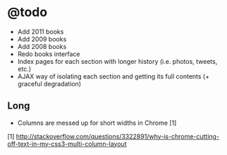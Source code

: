 @todo
=====

* Add 2011 books
* Add 2009 books
* Add 2008 books
* Redo books interface
* Index pages for each section with longer history (i.e. photos, tweets, etc.)
* AJAX way of isolating each section and getting its full contents (+ graceful degradation)

Long
----

* Columns are messed up for short widths in Chrome [1]

[1] http://stackoverflow.com/questions/3322891/why-is-chrome-cutting-off-text-in-my-css3-multi-column-layout
